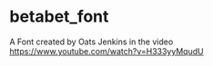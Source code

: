 # betabet_font
A Font created by Oats Jenkins in the video https://www.youtube.com/watch?v=H333yyMqudU
